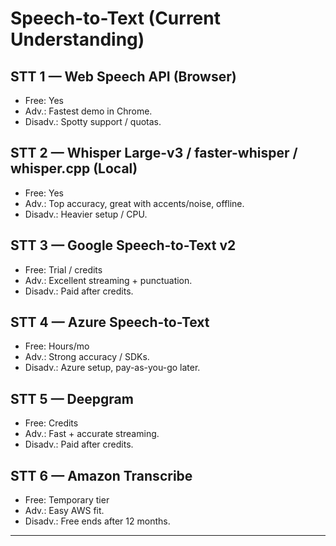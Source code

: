# Speech-to-Text (Current Understanding)

## STT 1 — Web Speech API (Browser)
- Free: Yes
- Adv.: Fastest demo in Chrome.
- Disadv.: Spotty support / quotas.

## STT 2 — Whisper Large-v3 / faster-whisper / whisper.cpp (Local)
- Free: Yes
- Adv.: Top accuracy, great with accents/noise, offline.
- Disadv.: Heavier setup / CPU.

## STT 3 — Google Speech-to-Text v2
- Free: Trial / credits
- Adv.: Excellent streaming + punctuation.
- Disadv.: Paid after credits.

## STT 4 — Azure Speech-to-Text
- Free: Hours/mo
- Adv.: Strong accuracy / SDKs.
- Disadv.: Azure setup, pay-as-you-go later.

## STT 5 — Deepgram
- Free: Credits
- Adv.: Fast + accurate streaming.
- Disadv.: Paid after credits.

## STT 6 — Amazon Transcribe
- Free: Temporary tier
- Adv.: Easy AWS fit.
- Disadv.: Free ends after 12 months.

---